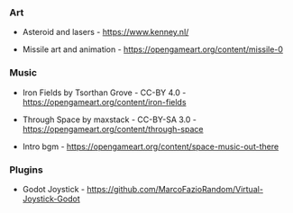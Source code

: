 ### Art

- Asteroid and lasers - https://www.kenney.nl/

- Missile art and animation - https://opengameart.org/content/missile-0

### Music

- Iron Fields by Tsorthan Grove - CC-BY 4.0 - https://opengameart.org/content/iron-fields
  
- Through Space by maxstack - CC-BY-SA 3.0 - https://opengameart.org/content/through-space

- Intro bgm - https://opengameart.org/content/space-music-out-there

### Plugins

- Godot Joystick -  https://github.com/MarcoFazioRandom/Virtual-Joystick-Godot
